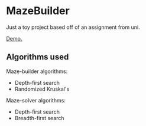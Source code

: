 # MazeBuilder

Just a toy project based off of an assignment from uni. 

[Demo.](http://pakkudon.github.io/MazeBuilder)

## Algorithms used

Maze-builder algorithms:

- Depth-first search
- Randomized Kruskal's

Maze-solver algorithms:

- Depth-first search
- Breadth-first search

